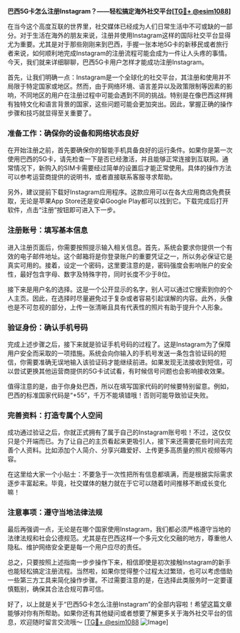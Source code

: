 **巴西5G卡怎么注册Instagram？——轻松搞定海外社交平台[[TG💪+ @esim1088](https://t.me/s/esim1088)]**

在当今这个高度互联的世界里，社交媒体已经成为人们日常生活中不可或缺的一部分。对于生活在海外的朋友来说，注册并使用Instagram这样的国际社交平台显得尤为重要。尤其是对于那些刚刚来到巴西，手握一张本地5G卡的新移民或者旅行者来说，如何顺利地完成Instagram的注册流程可能会成为一件让人头疼的事情。今天，我们就来详细聊聊，巴西5G卡用户怎样才能成功注册Instagram。

首先，让我们明确一点：Instagram是一个全球化的社交平台，其注册和使用并不局限于特定国家或地区。然而，由于网络环境、语言差异以及政策限制等因素的影响，不同地区的用户在注册过程中可能会遇到不同的挑战。特别是在像巴西这样拥有独特文化和语言背景的国家，这些问题可能会更加突出。因此，掌握正确的操作步骤和技巧就显得至关重要了。

### **准备工作：确保你的设备和网络状态良好**

在开始注册之前，首先要确保你的智能手机具备良好的运行条件。如果你是第一次使用巴西的5G卡，请先检查一下是否已经激活，并且能够正常连接到互联网。通常情况下，新购入的SIM卡需要经过简单的设置后才能正常使用。具体的操作方法可以参考运营商提供的说明书，或者直接联系客服寻求帮助。

另外，建议提前下载好Instagram应用程序。这款应用可以在各大应用商店免费获取，无论是苹果App Store还是安卓Google Play都可以找到它。下载完成后打开软件，点击“注册”按钮即可进入下一步。

### **注册账号：填写基本信息**

进入注册页面后，你需要按照提示输入相关信息。首先，系统会要求你提供一个有效的电子邮件地址。这个邮箱将是你登录账户的重要凭证之一，所以务必保证它是真实可用的。接着，设定一个密码，这里要注意的是，密码强度会影响账户的安全性，最好包含字母、数字及特殊字符，同时长度不少于8位。

接下来是用户名的选择。这是一个公开显示的名字，别人可以通过它搜索到你的个人主页。因此，在选择时尽量避免过于复杂或者容易引起误解的内容。此外，头像也是不可忽视的部分，上传一张清晰且具有代表性的照片有助于提升个人形象。

### **验证身份：确认手机号码**

完成上述步骤之后，接下来就是验证手机号码的过程了。这是Instagram为了保障用户安全而采取的一项措施。系统会向你输入的手机号发送一条包含验证码的短信，你需要准确无误地输入该验证码才能继续前进。如果发现无法接收到短信，可以尝试更换其他运营商提供的5G卡试试看，有时候信号问题也会影响接收效果。

值得注意的是，由于你身处巴西，所以在填写国家代码的时候要特别留意。例如，巴西的标准国家代码是“+55”，千万不能填错哦！否则可能导致验证失败。

### **完善资料：打造专属个人空间**

成功通过验证之后，你就正式拥有了属于自己的Instagram账号啦！不过，这仅仅只是个开端而已。为了让自己的主页看起来更吸引人，接下来还需要花些时间去完善个人资料。比如添加个人简介、分享兴趣爱好、上传更多高质量的照片视频等内容。

在这里给大家一个小贴士：不要急于一次性把所有信息都填满，而是根据实际需求逐步丰富起来。毕竟，社交媒体的魅力就在于它可以随着时间推移不断成长变化嘛！

### **注意事项：遵守当地法律法规**

最后再强调一点，无论是在哪个国家使用Instagram，我们都必须严格遵守当地的法律法规和社会公德规范。尤其是在巴西这样一个多元文化交融的地方，尊重他人隐私、维护网络安全更是每一个用户应尽的责任。

总之，只要按照上述指南一步步操作下来，相信即使是初次接触Instagram的新手也能轻松搞定注册流程。当然啦，如果你觉得整个过程太过繁琐，也可以考虑借助一些第三方工具来简化操作步骤。不过需要注意的是，在选择此类服务时一定要谨慎甄别，确保其合法合规可靠可信。

好了，以上就是关于“巴西5G卡怎么注册Instagram”的全部内容啦！希望这篇文章能够对你有所帮助。如果你还有其他疑问或者想要了解更多关于海外社交平台的信息，欢迎随时留言交流哦～ [[TG💪+ @esim1088](https://t.me/s/esim1088) ![Image](https://i.postimg.cc/4NQfJmqS/Snipaste-2025-05-13-00-14-12.png)]